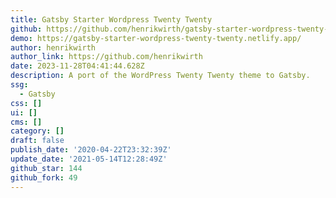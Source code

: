 ```yaml
---
title: Gatsby Starter Wordpress Twenty Twenty
github: https://github.com/henrikwirth/gatsby-starter-wordpress-twenty-twenty
demo: https://gatsby-starter-wordpress-twenty-twenty.netlify.app/
author: henrikwirth
author_link: https://github.com/henrikwirth
date: 2023-11-28T04:41:44.628Z
description: A port of the WordPress Twenty Twenty theme to Gatsby.
ssg:
  - Gatsby
css: []
ui: []
cms: []
category: []
draft: false
publish_date: '2020-04-22T23:32:39Z'
update_date: '2021-05-14T12:28:49Z'
github_star: 144
github_fork: 49
---
```

